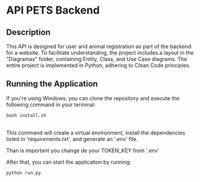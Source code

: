 # API PETS Backend

## Description

<p>This API is designed for user and animal registration as part of the backend for a website. 
To facilitate understanding, the project includes a layout in the "Diagramas" folder, containing Entity, Class, and Use Case diagrams. 
The entire project is implemented in Python, adhering to Clean Code principles.</p>

## Running the Application

<p>If you're using Windows, you can clone the repository and execute the following command in your terminal:</p>
<code>bash install.sh</code>
<br>
<br>
<p>This command will create a virtual environment, install the dependencies listed in 'requirements.txt', and generate an '.env' file. 

Than is important you change de your TOKEN_KEY from '.env'

After that, you can start the application by running:</p>
<code>python run.py</code>
